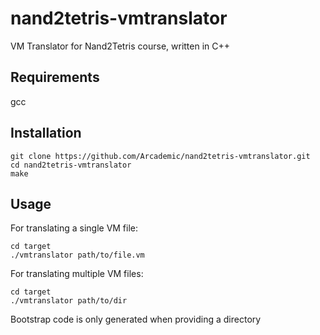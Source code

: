 # nand2tetris-vmtranslator
VM Translator for Nand2Tetris course, written in C++

## Requirements
gcc

## Installation
```
git clone https://github.com/Arcademic/nand2tetris-vmtranslator.git
cd nand2tetris-vmtranslator
make
```

## Usage
For translating a single VM file:
```
cd target
./vmtranslator path/to/file.vm
```
For translating multiple VM files:
```
cd target
./vmtranslator path/to/dir
```
Bootstrap code is only generated when providing a directory
